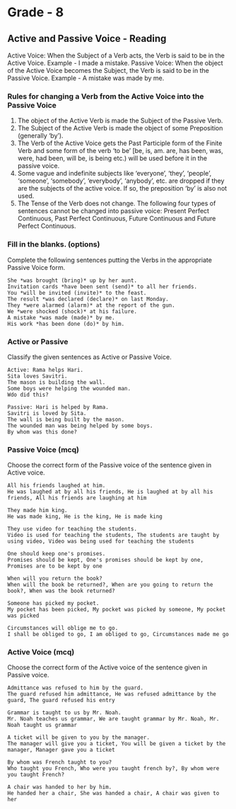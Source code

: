 # Grade - 8
## Active and Passive Voice - Reading
Active Voice: When the Subject of a Verb acts, the Verb is said to be in the Active Voice.
Example - I made a mistake.
Passive Voice: When the object of the Active Voice becomes the Subject, the Verb is said to be in the Passive Voice.
Example - A mistake was made by me.
### Rules for changing a Verb from the Active Voice into the Passive Voice
1. The object of the Active Verb is made the Subject of the Passive Verb.
2. The Subject of the Active Verb is made the object of some Preposition (generally ‘by’).
3. The Verb of the Active Voice gets the Past Participle form of the Finite Verb and some form of the verb ‘to be’ [be, is, am. are, has been, was, were, had been, will be, is being etc.) will be used before it in the passive voice.
4. Some vague and indefinite subjects like ‘everyone’, ‘they’, ‘people’, ‘someone’, ‘somebody’, ‘everybody’, ‘anybody’, etc. are dropped if they are the subjects of the active voice. If so, the preposition ‘by’ is also not used.
5. The Tense of the Verb does not change.
The following four types of sentences cannot be changed into passive voice: Present Perfect Continuous, Past Perfect Continuous, Future Continuous and Future Perfect Continuous.

### Fill in the blanks. (options)
Complete the following sentences putting the Verbs in the appropriate Passive Voice form.
```
She *was brought (bring)* up by her aunt. 
Invitation cards *have been sent (send)* to all her friends. 
You *will be invited (invite)* to the feast. 
The result *was declared (declare)* on last Monday. 
They *were alarmed (alarm)* at the report of the gun. 
We *were shocked (shock)* at his failure. 
A mistake *was made (made)* by me. 
His work *has been done (do)* by him. 
```
### Active or Passive
Classify the given sentences as Active or Passive Voice.
```
Active: Rama helps Hari.
Sita loves Savitri.
The mason is building the wall.
Some boys were helping the wounded man.
Wdo did this?

Passive: Hari is helped by Rama.
Savitri is loved by Sita.
The wall is being built by the mason.
The wounded man was being helped by some boys.
By whom was this done?
```
### Passive Voice (mcq)
Choose the correct form of the Passive voice of the sentence given in Active voice.
```
All his friends laughed at him.
He was laughed at by all his friends, He is laughed at by all his friends, All his friends are laughing at him

They made him king.
He was made king, He is the king, He is made king

They use video for teaching the students.
Video is used for teaching the students, The students are taught by using video, Video was being used for teaching the students

One should keep one's promises.
Promises should be kept, One's promises should be kept by one, Promises are to be kept by one

When will you return the book?
When will the book be returned?, When are you going to return the book?, When was the book returned?

Someone has picked my pocket.
My pocket has been picked, My pocket was picked by someone, My pocket was picked

Circumstances will oblige me to go.
I shall be obliged to go, I am obliged to go, Circumstances made me go
```
### Active Voice (mcq)
Choose the correct form of the Active voice of the sentence given in Passive voice.
```
Admittance was refused to him by the guard.
The guard refused him admittance, He was refused admittance by the guard, The guard refused his entry

Grammar is taught to us by Mr. Noah.
Mr. Noah teaches us grammar, We are taught grammar by Mr. Noah, Mr. Noah taught us grammar

A ticket will be given to you by the manager.
The manager will give you a ticket, You will be given a ticket by the manager, Manager gave you a ticket

By whom was French taught to you?
Who taught you French, Who were you taught french by?, By whom were you taught French?

A chair was handed to her by him.
He handed her a chair, She was handed a chair, A chair was given to her
```

